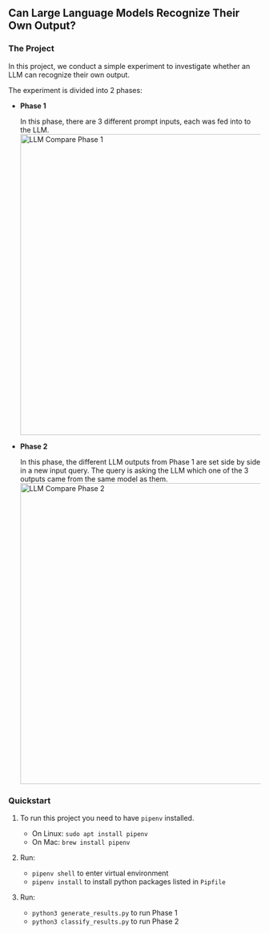 <h2 style="border: 0">Can Large Language Models Recognize Their Own Output?</h2>

<h3>The Project</h3>

In this project, we conduct a simple experiment to investigate whether an LLM can recognize their own output.

The experiment is divided into 2 phases:
<ul>
  <li>
    <b>Phase 1</b>
    <p>
      In this phase, there are 3 different prompt inputs, each was fed into to the LLM.
      <br>
      <img width="600" style="align: left" alt="LLM Compare Phase 1" src="https://github.com/bonet/llm-compare/assets/40275/1215f061-9b5c-439f-9257-adf5d2a29636">
    </p>
  </li>
  <li>
    <b>Phase 2</b>
    <p>
      In this phase, the different LLM outputs from Phase 1 are set side by side in a new input query. The query is asking the LLM which one of the 3 outputs came from the same model as them.
      <br>
      <img width="600" style="align: left" alt="LLM Compare Phase 2" src="https://github.com/bonet/llm-compare/assets/40275/dac0051c-cae8-435f-aa1f-184986d998fd">
    </p>
  </li>
</ul>

<h3>Quickstart</h3>

1. To run this project you need to have `pipenv` installed.
    - On Linux: `sudo apt install pipenv`
    - On Mac: `brew install pipenv`

2. Run:
    - `pipenv shell` to enter virtual environment
    - `pipenv install` to install python packages listed in `Pipfile`

3. Run:
   - `python3 generate_results.py` to run Phase 1
   - `python3 classify_results.py` to run Phase 2

